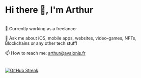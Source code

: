 # Hi there 👋, I'm Arthur

<!--
**minimoz/minimoz** is a ✨ _special_ ✨ repository because its `README.md` (this file) appears on your GitHub profile.

Here are some ideas to get you started:

- 🔭 I’m currently working on ...
- 🌱 I’m currently learning ...
- 👯 I’m looking to collaborate on ...
- 🤔 I’m looking for help with ...
- 💬 Ask me about ...
- 📫 How to reach me: ...
- 😄 Pronouns: ...
- ⚡ Fun fact: ...
-->
\
🔭 Currently working as a freelancer

💬 Ask me about iOS, mobile apps, websites, video-games, NFTs, Blockchains or any other tech stuff!

📫 How to reach me: [arthur@avalonis.fr](mailto:arthur@avalonis.fr)
\
\
\
[![GitHub Streak](https://github-readme-streak-stats.herokuapp.com?user=minimoz&theme=dark&hide_border=true&date_format=M%20j%5B%2C%20Y%5D)](https://git.io/streak-stats)
